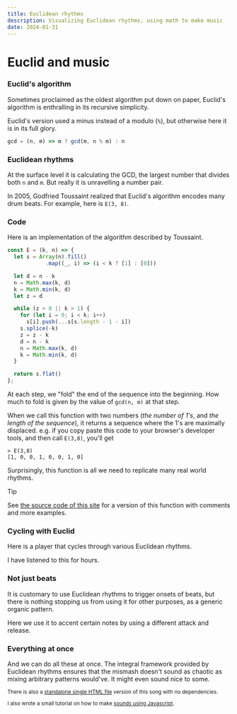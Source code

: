 ```yaml
---
title: Euclidean rhythms
description: Visualizing Euclidean rhythms, using math to make music
date: 2024-01-31
---
```


# Euclid and music

### Euclid's algorithm

Sometimes proclaimed as the oldest algorithm put down on paper, Euclid's
algorithm is enthralling in its recursive simplicity.

Euclid's version used a minus instead of a modulo (`%`), but otherwise here it
is in its full glory.

<!-- prettier-ignore -->
```js
gcd = (n, m) => m ? gcd(m, n % m) : n
```

### Euclidean rhythms

At the surface level it is calculating the GCD, the largest number that divides
both `n` and `m`. But really it is unravelling a number pair.

In 2005, Godfried Toussaint realized that Euclid's algorithm encodes many drum
beats. For example, here is `E(3, 8)`.

<!-- <D.E38 /> -->

### Code

Here is an implementation of the algorithm described by Toussaint.

<!-- prettier-ignore -->
```js
const E = (k, n) => {
  let s = Array(n).fill()
            .map((_, i) => (i < k ? [1] : [0]))

  let d = n - k
  n = Math.max(k, d)
  k = Math.min(k, d)
  let z = d

  while (z > 0 || k > 1) {
    for (let i = 0; i < k; i++)
      s[i].push(...s[s.length - 1 - i])
    s.splice(-k)
    z = z - k
    d = n - k
    n = Math.max(k, d)
    k = Math.min(k, d)
  }

  return s.flat()
};
```

At each step, we "fold" the end of the sequence into the beginning. How much to
fold is given by the value of `gcd(n, m)` at that step.

When we call this function with two numbers (_the number of 1's_, and _the
length of the sequence_), it returns a sequence where the 1's are maximally
displaced. e.g. if you copy paste this code to your browser's developer tools,
and then call `E(3,8)`, you'll get

```
> E(3,8)
[1, 0, 0, 1, 0, 0, 1, 0]
```

Surprisingly, this function is all we need to replicate many real world rhythms.

> [!TIP]
>
> See
> [the source code of this site](https://github.com/mnvr/mrmr.io/blob/main/pages/mj/euclid/er.js)
> for a version of this function with comments and more examples.

### Cycling with Euclid

Here is a player that cycles through various Euclidean rhythms.

I have listened to this for hours.

<!-- <D.Cycle /> -->

### Not just beats

It is customary to use Euclidean rhythms to trigger onsets of beats, but there
is nothing stopping us from using it for other purposes, as a generic organic
pattern.

Here we use it to accent certain notes by using a different attack and release.

<!-- <D.Modulate /> -->

### Everything at once

And we can do all these at once. The integral framework provided by Euclidean
rhythms ensures that the mismash doesn't sound as chaotic as mixing arbitrary
patterns would've. It might even sound nice to some.

<!-- <D.Everything /> -->

<small>

There is also a [standalone single HTML file](https://mnvr.github.io/gm1k/e/)
version of this song with no dependencies.

I also wrote a small tutorial on how to make
[sounds using Javascript](/javascript-audio).

</small>

